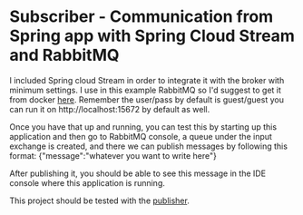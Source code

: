 # Subscriber - Communication from Spring app with Spring Cloud Stream and RabbitMQ

I included Spring cloud Stream in order to integrate it with the broker with minimum settings. I use in this example RabbitMQ
so I'd suggest to get it from docker [here](https://hub.docker.com/_/rabbitmq/). Remember the user/pass by default is guest/guest
you can run it on http://localhost:15672 by default as well.

Once you have that up and running, you can test this by starting up this application and then go to RabbitMQ console, a queue 
under the input exchange is created, and there we can publish messages by following this format:
{"message":"whatever you want to write here"}

After publishing it, you should be able to see this message in the IDE console where this application is running.

This project should be tested with the [publisher](https://github.com/luisbirchenz/spring_stream_rabbitmq_pub).





